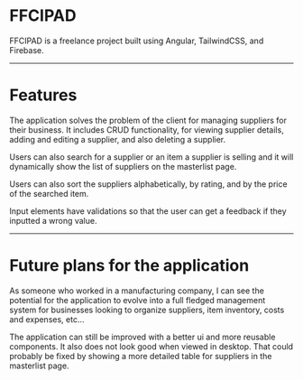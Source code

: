 # FFCIPAD
FFCIPAD is a freelance project built using Angular, TailwindCSS, and Firebase.

---
# Features

The application solves the problem of the client for managing suppliers for their business. It includes CRUD functionality, for viewing supplier details, adding and editing a supplier, and also deleting a supplier.

Users can also search for a supplier or an item a supplier is selling and it will dynamically show the list of suppliers on the masterlist page.

Users can also sort the suppliers alphabetically, by rating, and by the price of the searched item.

Input elements have validations so that the user can get a feedback if they inputted a wrong value.

---
# Future plans for the application

As someone who worked in a manufacturing company, I can see the potential for the application to evolve into a full fledged management system for businesses looking to organize suppliers, item inventory, costs and expenses, etc...

The application can still be improved with a better ui and more reusable components. It also does not look good when viewed in desktop. That could probably be fixed by showing a more detailed table for suppliers in the masterlist page.

